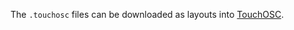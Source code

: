 The `.touchosc` files can be downloaded as layouts into [TouchOSC](https://hexler.net/products/touchosc).
